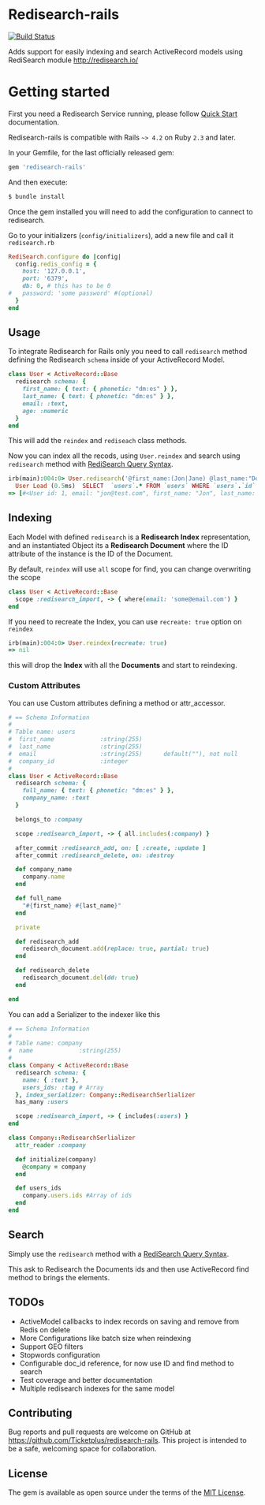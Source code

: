 # Redisearch-rails
[![Build Status](https://travis-ci.org/Ticketplus/redisearch-rails.svg?branch=master)](https://travis-ci.org/Ticketplus/redisearch-rails)

Adds support for easily indexing and search ActiveRecord models using RediSearch module http://redisearch.io/

# Getting started

First you need a Redisearch Service running, please follow [Quick Start](https://oss.redislabs.com/redisearch/Quick_Start.html) documentation.

Redisearch-rails is compatible with Rails `~> 4.2` on Ruby `2.3` and later.

In your Gemfile, for the last officially released gem:

```ruby
gem 'redisearch-rails'
```

And then execute:

```bash
$ bundle install
```

Once the gem installed you will need to add the configuration to cannect to redisearch.

Go to your initializers (`config/initializers`), add a new file and call it `redisearch.rb`

```ruby
RediSearch.configure do |config|
  config.redis_config = {
    host: '127.0.0.1',
    port: '6379',
    db: 0, # this has to be 0
#   password: 'some password' #(optional)
  }
end
```


## Usage

To integrate Redisearch for Rails only you need to call `redisearch` method defining the Redisearch `schema` inside of your ActiveRecord Model.

```ruby
class User < ActiveRecord::Base
  redisearch schema: {
    first_name: { text: { phonetic: "dm:es" } },
    last_name: { text: { phonetic: "dm:es" } },
    email: :text,
    age: :numeric
  }
end
```

This will add the `reindex` and `rediseach` class methods.

Now you can index all the recods, using `User.reindex` and search using `redisearch` method with [RediSearch Query Syntax](https://oss.redislabs.com/redisearch/Query_Syntax.html).

```ruby
irb(main):004:0> User.redisearch('@first_name:(Jon|Jane) @last_name:"Doe"')
  User Load (0.5ms)  SELECT  `users`.* FROM `users` WHERE `users`.`id` IN (2, 1)
=> [#<User id: 1, email: "jon@test.com", first_name: "Jon", last_name: "Doe", created_at: "2020-1-06 19:21:36", updated_at: "2020-1-06 19:24:43", age: 15>, #<User id: 2, email: "Jane@other.com", first_name: "Jane", last_name: "Doe", created_at: "2020-1-06 22:19:00", updated_at: "2020-1-06 22:19:00", age: 20>]
```


## Indexing
Each Model with defined `redisearch` is a **Redisearch Index** representation, and an instantiated Object its a **Redisearch Document** where the ID attribute of the instance is the ID of the Document.

By default, `reindex` will use `all` scope for find, you can change overwriting the scope

```ruby
class User < ActiveRecord::Base
  scope :redisearch_import, -> { where(email: 'some@email.com') }
end
```

If you need to recreate the Index, you can use `recreate: true` option on `reindex`

```ruby
irb(main):004:0> User.reindex(recreate: true)
=> nil
```

this will drop the **Index** with all the **Documents** and start to reindexing.

### Custom Attributes
You can use Custom attributes defining a method or attr_accessor.

```ruby
# == Schema Information
#
# Table name: users
#  first_name             :string(255)
#  last_name              :string(255)
#  email                  :string(255)      default(""), not null
#  company_id             :integer
#
class User < ActiveRecord::Base
  redisearch schema: {
    full_name: { text: { phonetic: "dm:es" } },
    company_name: :text
  }

  belongs_to :company

  scope :redisearch_import, -> { all.includes(:company) }

  after_commit :redisearch_add, on: [ :create, :update ]
  after_commit :redisearch_delete, on: :destroy

  def company_name
    company.name
  end

  def full_name
    "#{first_name} #{last_name}"
  end

  private

  def redisearch_add
    redisearch_document.add(replace: true, partial: true)
  end

  def redisearch_delete
    redisearch_document.del(dd: true)
  end

end
```

You can add a Serializer to the indexer like this

```ruby
# == Schema Information
#
# Table name: company
#  name             :string(255)
#
class Company < ActiveRecord::Base
  redisearch schema: {
    name: { :text },
    users_ids: :tag # Array
  }, index_serializer: Company::RedisearchSerlializer
  has_many :users

  scope :redisearch_import, -> { includes(:users) }
end

class Company::RedisearchSerlializer
  attr_reader :company

  def initialize(company)
    @company = company
  end

  def users_ids
    company.users.ids #Array of ids
  end
end
```




## Search

Simply use the `redisearch` method with a [RediSearch Query Syntax](https://oss.redislabs.com/redisearch/Query_Syntax.html).

This ask to Redisearch the Documents ids and then use ActiveRecord find method to brings the elements.

## TODOs

* ActiveModel callbacks to index records on saving and remove from Redis on delete
* More Configurations like batch size when reindexing
* Support GEO filters
* Stopwords configuration
* Configurable doc_id reference, for now use ID and find method to search
* Test coverage and better documentation
* Multiple redisearch indexes for the same model

## Contributing

Bug reports and pull requests are welcome on GitHub at https://github.com/Ticketplus/redisearch-rails. This project is intended to be a safe, welcoming space for collaboration.

## License

The gem is available as open source under the terms of the [MIT License](http://opensource.org/licenses/MIT).
